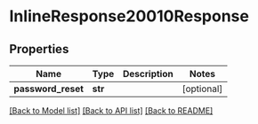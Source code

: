 # InlineResponse20010Response

## Properties
Name | Type | Description | Notes
------------ | ------------- | ------------- | -------------
**password_reset** | **str** |  | [optional] 

[[Back to Model list]](../README.md#documentation-for-models) [[Back to API list]](../README.md#documentation-for-api-endpoints) [[Back to README]](../README.md)


